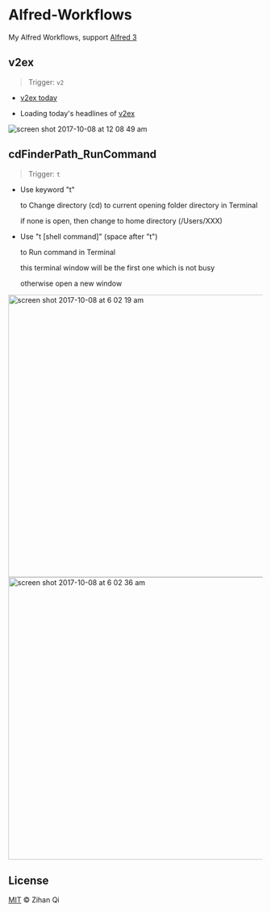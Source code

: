 # Alfred-Workflows
  My Alfred Workflows, support [Alfred 3](https://www.alfredapp.com)

## v2ex

> Trigger: `v2`

  - [v2ex today](https://www.v2ex.com)

  - Loading today's headlines of [v2ex](https://www.v2ex.com)

![screen shot 2017-10-08 at 12 08 49 am](https://user-images.githubusercontent.com/25029380/31312386-d4629a14-abc1-11e7-8065-81b66ee8b803.png)

## cdFinderPath_RunCommand

> Trigger: `t`

  - Use keyword "t"

    to Change directory (cd) to current opening folder directory in Terminal

    if none is open, then change to home directory (/Users/XXX)

  - Use "t [shell command]" (space after "t")

    to Run command in Terminal

    this terminal window will be the first one which is not busy

    otherwise open a new window
  
<img width="560" alt="screen shot 2017-10-08 at 6 02 19 am" src="https://user-images.githubusercontent.com/25029380/31313833-2f68ff98-abef-11e7-8a5d-e0c7c0396089.png">
<img width="560" alt="screen shot 2017-10-08 at 6 02 36 am" src="https://user-images.githubusercontent.com/25029380/31313829-186b3fae-abef-11e7-91a7-da388327ab76.png">

## License

  [MIT](https://github.com/MuteBardTison/Alfred-Workflows/blob/master/LICENSE) © Zihan Qi
